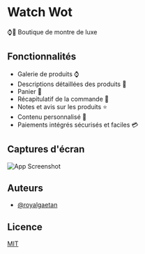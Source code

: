 
# Watch Wot

⌚💎 Boutique de montre de luxe 


## Fonctionnalités
 
- Galerie de produits ⌚ 
- Descriptions détaillées des produits 📝
- Panier 🛒 
- Récapitulatif de la commande 📌
- Notes et avis sur les produits ⭐
- Contenu personnalisé 🎯
- Paiements intégrés sécurisés et faciles 💳

## Captures d'écran

![App Screenshot](https://us-ms.gr-cdn.com/getresponse-CwX7D/photos/7a6c0569-daff-4c06-ae3c-f2e748edd7f6.png)


## Auteurs

- [@royalgaetan](https://twitter.com/RoyalGaetan)


## Licence

[MIT](https://choosealicense.com/licenses/mit/)

